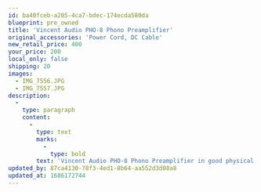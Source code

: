 ```yaml
---
id: ba40fceb-a205-4ca7-bdec-174ecda580da
blueprint: pre_owned
title: 'Vincent Audio PHO-8 Phono Preamplifier'
original_accessories: 'Power Cord, DC Cable'
new_retail_price: 400
your_price: 200
local_only: false
shipping: 20
images:
  - IMG_7556.JPG
  - IMG_7557.JPG
description:
  -
    type: paragraph
    content:
      -
        type: text
        marks:
          -
            type: bold
        text: 'Vincent Audio PHO-8 Phono Preamplifier in good physical and functional condition. Unit sold as new for $400.00. Accommodates both MM/MC cartridges. '
updated_by: 87ca4130-78f3-4ed1-8b64-aa552d3d08a8
updated_at: 1686172744
---
```

